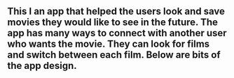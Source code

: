## This I an app that helped the users look and save movies they would like to see in the future. The app has many ways to connect with another user who wants the movie. They can look for films and switch between each film. Below are bits of the app design. 